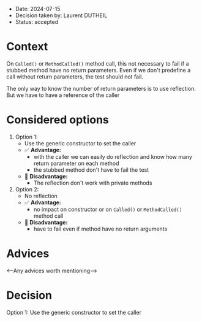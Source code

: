 - Date: 2024-07-15
- Decision taken by: Laurent DUTHEIL
- Status: accepted

# Context

On `Called()` or `MethodCalled()` method call, this not necessary to fail if a stubbed method have no return parameters. Even if we don't predefine a call without return parameters, the test should
not fail.

The only way to know the number of return parameters is to use reflection. But we have to have a reference of the caller

# Considered options

1. Option 1:
    - Use the generic constructor to set the caller
    - ✅ **Advantage:**
        - with the caller we can easily do reflection and know how many return parameter on each method
        - the stubbed method don't have to fail the test
    - 🚫 **Disadvantage:**
        - The reflection don't work with private methods
2. Option 2:
    - No reflection
    - ✅ **Advantage:**
        - no impact on constructor or on `Called()` or `MethodCalled()` method call
    - 🚫 **Disadvantage:**
        - have to fail even if method have no return arguments

# Advices

<--Any advices worth mentioning-->

# Decision

Option 1: Use the generic constructor to set the caller

